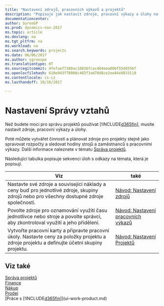 ```yaml
---
title: "Nastavení zdrojů, pracovních výkazů a projektů"
description: "Popisuje jak nastavit zdroje, pracovní výkazy a úlohy na řízení projektů."
documentationcenter: 
author: SorenGP
ms.prod: dynamics-nav-2017
ms.topic: article
ms.devlang: na
ms.tgt_pltfrm: na
ms.workload: na
ms.search.keywords: projects
ms.date: 06/06/2017
ms.author: sgroespe
ms.translationtype: HT
ms.sourcegitcommit: 4fefaef7380ac10836fcac404eea006f55d8556f
ms.openlocfilehash: 610e943f70908c402f3ad78d8ce2ee84e6033110
ms.contentlocale: cs-cz
ms.lasthandoff: 10/16/2017

---
```

# <a name="setting-up-project-management"></a>Nastavení Správy vztahů
Než budete moci pro správu projektů používat [!INCLUDE[d365fin](includes/d365fin_md.md)], musíte nastavit zdroje, pracovní výkazy a úlohy.

Poté můžete vytvářet činnosti a plánovat zdroje pro projekty stejně jako spravovat rozpočty a sledovat hodiny strojů a zaměstnanců s pracovními výkazy. Další informace naleznete v tématu [Správa projektů](projects-manage-projects.md).  

Následující tabulka popisuje sekvenci úloh s odkazy na témata, která je popisují.

| Viz | také |
| --- | --- |
| Nastavte své zdroje a související náklady a ceny buď pro jednotlivé zdroje, skupiny zdrojů nebo pro všechny dostupné zdroje společnosti. |[Návod: Nastavení zdrojů](projects-how-setup-resources.md) |
| Povolte zdroje pro oznamování využití času jednotlivce nebo stroje a povolte správci, aby zkontroloval využití a jeho přidělení. |[Návod: Nastavení pracovních výkazů](projects-how-setup-time-sheets.md) |
| Vytvořte pracovní karty a připravte pracovní úkoly. Nastavte ceny za položky projektu a zdroje projektu a definujte účetní skupiny projektu. |[Návod: Nastavení Projektů](projects-how-setup-jobs.md) |

## <a name="see-also"></a>Viz také
[Správa projektů](projects-manage-projects.md)  
[Finance](finance.md)  
[Nákup](purchasing-manage-purchasing.md)         
[Prodej](sales-manage-sales.md)     
[Práce s [!INCLUDE[d365fin](includes/d365fin_md.md)]](ui-work-product.md)  


